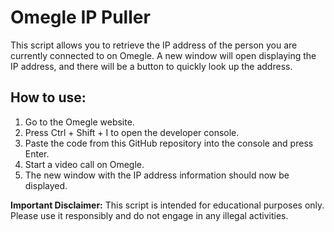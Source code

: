# Omegle IP Puller

This script allows you to retrieve the IP address of the person you are currently connected to on Omegle. A new window will open displaying the IP address, and there will be a button to quickly look up the address.

## How to use:

1. Go to the Omegle website.
2. Press Ctrl + Shift + I to open the developer console.
3. Paste the code from this GitHub repository into the console and press Enter.
4. Start a video call on Omegle.
5. The new window with the IP address information should now be displayed.

**Important Disclaimer:** This script is intended for educational purposes only. Please use it responsibly and do not engage in any illegal activities.
